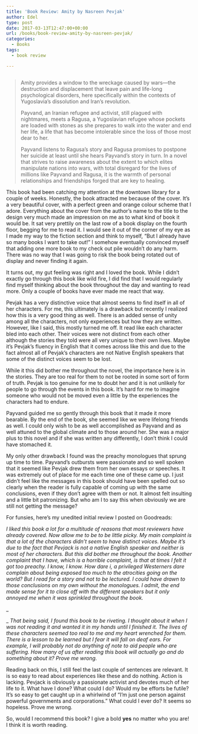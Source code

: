 ```yaml
---
title: 'Book Review: Amity by Nasreen Pevjak'
author: Edel
type: post
date: 2017-03-13T12:47:00+00:00
url: /books/book-review-amity-by-nasreen-pevjak/
categories:
  - Books
tags:
  - book review

---
```

<img data-attachment-id="328" data-permalink="http://edelgrace.me/blog/books/book-review-amity-by-nasreen-pevjak/attachment/amity/" data-orig-file="https://i0.wp.com/edelgrace.me/blog/wp-content/uploads/2017/03/amity.png?fit=189%2C284" data-orig-size="189,284" data-comments-opened="1" data-image-meta="{&quot;aperture&quot;:&quot;0&quot;,&quot;credit&quot;:&quot;&quot;,&quot;camera&quot;:&quot;&quot;,&quot;caption&quot;:&quot;&quot;,&quot;created_timestamp&quot;:&quot;0&quot;,&quot;copyright&quot;:&quot;&quot;,&quot;focal_length&quot;:&quot;0&quot;,&quot;iso&quot;:&quot;0&quot;,&quot;shutter_speed&quot;:&quot;0&quot;,&quot;title&quot;:&quot;&quot;,&quot;orientation&quot;:&quot;0&quot;}" data-image-title="amity" data-image-description="" data-medium-file="https://i0.wp.com/edelgrace.me/blog/wp-content/uploads/2017/03/amity.png?fit=189%2C284" data-large-file="https://i0.wp.com/edelgrace.me/blog/wp-content/uploads/2017/03/amity.png?fit=189%2C284" src="https://i0.wp.com/edelgrace.me/blog/wp-content/uploads/2017/03/amity.png?resize=189%2C284" alt="" class="alignleft size-full wp-image-328" data-recalc-dims="1" />

> Amity provides a window to the wreckage caused by wars—the destruction and displacement that leave pain and life-long psychological disorders, here specifically within the contexts of Yugoslavia’s dissolution and Iran’s revolution.
> 
> Payvand, an Iranian refugee and activist, still plagued with nightmares, meets a Ragusa, a Yugoslavian refugee whose pockets are loaded with stones as she prepares to walk into the water and end her life, a life that has become intolerable since the loss of those most dear to her.
> 
> Payvand listens to Ragusa’s story and Ragusa promises to postpone her suicide at least until she hears Payvand’s story in turn. In a novel that strives to raise awareness about the extent to which elites manipulate nations into wars, with total disregard for the lives of millions like Payvand and Ragusa, it is the warmth of personal relationships and friendships forged that are key to healing.

This book had been catching my attention at the downtown library for a couple of weeks. Honestly, the book attracted me because of the cover. It&#8217;s a very beautiful cover, with a perfect green and orange colour scheme that I adore. Everything about the cover from the author&#8217;s name to the title to the design very much made an impression on me as to what kind of book it would be. It sat very prettily on the last row of a book display on the fourth floor, begging for me to read it. I would see it out of the corner of my eye as I made my way to the fiction section and think to myself, &#8220;But I already have so many books I want to take out!&#8221; I somehow eventually convinced myself that adding one more book to my check out pile wouldn&#8217;t do any harm. There was no way that I was going to risk the book being rotated out of display and never finding it again.

It turns out, my gut feeling was right and I loved the book. While I didn&#8217;t exactly go through this book like wild fire, I did find that I would regularly find myself thinking about the book throughout the day and wanting to read more. Only a couple of books have ever made me react that way.

Pevjak has a very distinctive voice that almost seems to find itself in all of her characters. For me, this ultimately is a drawback but recently I realized how this is a very good thing as well. There is an added sense of unity among all the characters, not only experiences but how they are written. However, like I said, this mostly turned me off. It read like each character bled into each other. Their voices were not distinct from each other although the stories they told were all very unique to their own lives. Maybe it&#8217;s Pevjak&#8217;s fluency in English that it comes across like this and due to the fact almost all of Pevjak&#8217;s characters are not Native English speakers that some of the distinct voices seem to be lost.

While it this did bother me throughout the novel, the importance here is in the stories. They are too real for them to not be rooted in some sort of form of truth. Pevjak is too genuine for me to doubt her and it is not unlikely for people to go through the events in this book. It&#8217;s hard for me to imagine someone who would not be moved even a little by the experiences the characters had to endure.

Payvand guided me so gently through this book that it made it more bearable. By the end of the book, she seemed like we were lifelong friends as well. I could only wish to be as well accomplished as Payvand and as well attuned to the global climate and to those around her. She was a major plus to this novel and if she was written any differently, I don&#8217;t think I could have stomached it.

My only other drawback I found was the preachy monologues that sprung up time to time. Payvand&#8217;s outbursts were passionate and so well spoken that it seemed like Pevjak drew them from her own essays or speeches. It was extremely out of place for me each time one of these came up. I just didn&#8217;t feel like the messages in this book should have been spelled out so clearly when the reader is fully capable of coming up with the same conclusions, even if they don&#8217;t agree with them or not. It almost felt insulting and a little bit patronizing. But who am I to say this when obviously we are still not getting the message?

For funsies, here&#8217;s my unedited initial review I posted on Goodreads:

_I liked this book a lot for a multitude of reasons that most reviewers have already covered. Now allow me to be to be little picky. My main complaint is that a lot of the characters didn&#8217;t seem to have distinct voices. Maybe it&#8217;s due to the fact that Pevjack is not a native English speaker and neither is most of her characters. But this did bother me throughout the book. Another complaint that I have, which is a horrible complaint, is that at times I felt it got too preachy. I know, I know. How dare i, a privileged Westerners dare complain about being exposed too much to the atrocities going on the world? But I read for a story and not to be lectured. I could have drawn to those conclusions on my own without the monologues. I admit, the end made sense for it to close off with the different speakers but it only annoyed me when it was sprinkled throughout the book._

_
  
_ _That being said, I found this book to be riveting. I thought about it when I was not reading it and wanted it in my hands until I finished it. The lives of these characters seemed too real to me and my heart wrenched for them. There is a lesson to be learned but I fear it will fall on deaf ears. For example, I will probably not do anything of note to aid people who are suffering. How many of us after reading this book will actually go and do something about it? Prove me wrong._

Reading back on this, I still feel the last couple of sentences are relevant. It is so easy to read about experiences like these and do nothing. Action is lacking. Pevjack is obviously a passionate activist and devotes much of her life to it. What have I done? What could I do? Would my be efforts be futile? It&#8217;s so easy to get caught up in a whirlwind of &#8220;I&#8217;m just one person against powerful governments and corporations.&#8221; What could I ever do? It seems so hopeless. Prove me wrong.

So, would I recommend this book? I give a bold **yes** no matter who you are! I think it is worth reading.